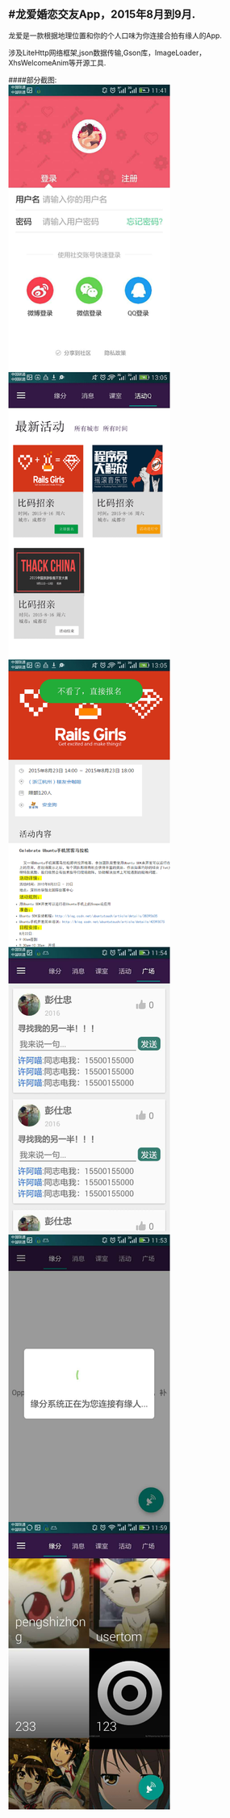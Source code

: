 #龙爱婚恋交友App，2015年8月到9月.
-------------
龙爱是一款根据地理位置和你的个人口味为你连接合拍有缘人的App.

涉及LiteHttp网络框架,json数据传输,Gson库，ImageLoader，XhsWelcomeAnim等开源工具.

####部分截图:  
 <img src="https://github.com/Labman003/LongAiApp/blob/master/screen/welcome.jpg" width = "320" height = "570" alt="图片名称" align=center />
 <img src="https://github.com/Labman003/LongAiApp/blob/master/screen/event_fragment.png" width = "320" height = "570" alt="图片名称" align=center />
 <img src="https://github.com/Labman003/LongAiApp/blob/master/screen/detail_event_fragment.png" width = "320" height = "570" alt="图片名称" align=center />
 <img src="https://github.com/Labman003/LongAiApp/blob/master/screen/moment.jpg" width = "320" height = "570" alt="图片名称" align=center />
 <img src="https://github.com/Labman003/LongAiApp/blob/master/screen/search.jpg" width = "320" height = "570" alt="图片名称" align=center />
 <img src="https://github.com/Labman003/LongAiApp/blob/master/screen/searchresult.jpg" width = "320" height = "570" alt="图片名称" align=center />

